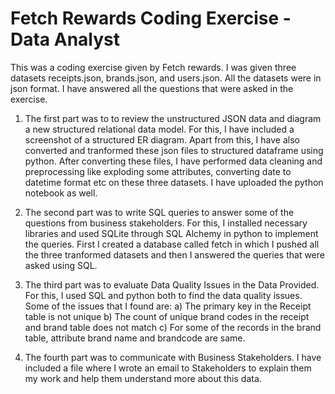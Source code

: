 # Fetch Rewards Coding Exercise - Data Analyst

This was a coding exercise given by Fetch rewards. I was given three datasets receipts.json, brands.json, and users.json. All the datasets were in json format. I have answered all the questions that were asked in the exercise.

1. The first part was to to review the unstructured JSON data and diagram a new structured relational data model. For this, I have included a screenshot of a structured ER diagram. Apart from this, I have also converted and tranformed these json files to structured dataframe using python. After converting these files, I have performed data cleaning and preprocessing like exploding some attributes, converting date to datetime format etc on these three datasets. I have uploaded the python notebook as well.

2. The second part was to write SQL queries to answer some of the questions from business stakeholders. For this, I installed necessary libraries and used  SQLite through SQL Alchemy in python to implement the queries. First I created a database called fetch in which I pushed all the three tranformed datasets and then I answered the queries that were asked using SQL.

3. The third part was to evaluate Data Quality Issues in the Data Provided. For this, I used SQL and python both to find the data quality issues. Some of   the issues that I found are:
   a) The primary key in the Receipt table is not unique
   b) The count of unique brand codes in the receipt and brand table does not match
   c) For some of the records in the brand table, attribute brand name and brandcode are same.

4. The fourth part was to communicate with Business Stakeholders. I have included a file where I wrote an email to Stakeholders to explain them my work and help them understand more about this data.
